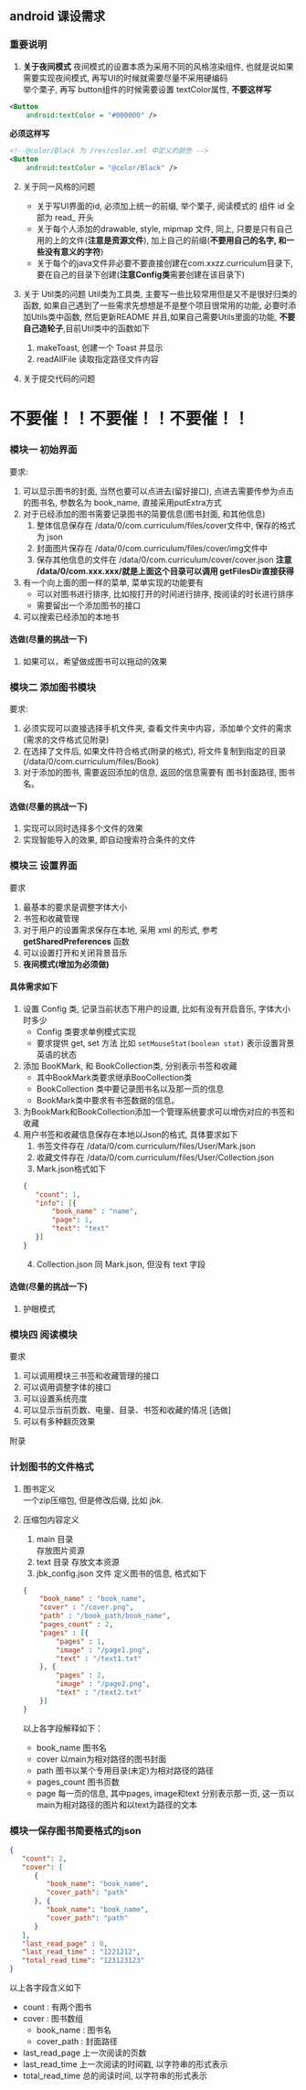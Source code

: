 ## android 课设需求

### 重要说明
1. **关于夜间模式**
夜间模式的设置本质为采用不同的风格渲染组件, 也就是说如果需要实现夜间模式, 再写UI的时候就需要尽量不采用硬编码<br>
举个栗子, 再写 button组件的时候需要设置 textColor属性, **不要这样写**
```xml
<Button
    android:textColor = "#000000" />
```
**必须这样写**
```xml
<!--@color/Black 为 /res/color.xml 中定义的颜色 -->
<Button
    android:textColor = "@color/Black" />
```
2. 关于同一风格的问题
   + 关于写UI界面的id, 必须加上统一的前缀, 举个栗子, 阅读模式的 组件 id 全部为 read_ 开头
   + 关于每个人添加的drawable, style, mipmap 文件, 同上, 只要是只有自己用的上的文件(**注意是资源文件**), 加上自己的前缀(**不要用自己的名字, 和一些没有意义的字符**)
   + 关于每个的java文件非必要不要直接创建在com.xxzz.curriculum目录下, 要在自己的目录下创建(**注意Config类**需要创建在该目录下)

3. 关于 Util类的问题
Util类为工具类, 主要写一些比较常用但是又不是很好归类的函数, 如果自己遇到了一些需求先想想是不是整个项目很常用的功能, 必要时添加Utils类中函数, 然后更新README
并且,如果自己需要Utils里面的功能, **不要自己造轮子**,目前Util类中的函数如下
   1. makeToast, 创建一个 Toast 并显示
   2. readAllFile 读取指定路径文件内容
4. 关于提交代码的问题

# 不要催！！不要催！！不要催！！

### 模块一 初始界面
要求:
1. 可以显示图书的封面, 当然也要可以点进去(留好接口), 点进去需要传参为点击的图书名, 参数名为 book_name,  直接采用putExtra方式
2. 对于已经添加的图书需要记录图书的简要信息(图书封面, 和其他信息)
   1. 整体信息保存在 /data/0/com.curriculum/files/cover文件中, 保存的格式为 json
   2. 封面图片保存在 /data/0/com.curriculum/files/cover/img文件中
   3. 保存其他信息的文件在 /data/0/com.curriculum/cover/cover.json
   **注意 /data/0/com.xxx.xxx/就是上面这个目录可以调用 getFilesDir直接获得**
3. 有一个向上面的图一样的菜单, 菜单实现的功能要有
    + 可以对图书进行排序, 比如按打开的时间进行排序, 按阅读的时长进行排序
    + 需要留出一个添加图书的接口
4. 可以搜索已经添加的本地书
#### 选做(尽量的挑战一下)
1. 如果可以，希望做成图书可以拖动的效果
### 模块二 添加图书模块
要求:
1. 必须实现可以直接选择手机文件夹, 查看文件夹中内容，添加单个文件的需求(需求的文件格式见附录)
2. 在选择了文件后, 如果文件符合格式(附录的格式), 将文件复制到指定的目录(/data/0/com.curriculum/files/Book)
3. 对于添加的图书, 需要返回添加的信息, 返回的信息需要有 图书封面路径, 图书名。
#### 选做(尽量的挑战一下)
1. 实现可以同时选择多个文件的效果
2. 实现智能导入的效果, 即自动搜索符合条件的文件
### 模块三 设置界面
要求
1. 最基本的要求是调整字体大小
2. 书签和收藏管理
3. 对于用户的设置需求保存在本地, 采用 xml 的形式, 参考 **getSharedPreferences** 函数
4. 可以设置打开和关闭背景音乐
5. **夜间模式(增加为必须做)**
#### 具体需求如下
1. 设置 Config 类, 记录当前状态下用户的设置, 比如有没有开启音乐, 字体大小时多少
   + Config 类要求单例模式实现
   + 要求提供 get, set 方法 比如 ``setMouseStat(boolean stat)`` 表示设置背景英语的状态
2. 添加 BooKMark, 和 BookCollection类, 分别表示书签和收藏
   + 其中BookMark类要求继承BooCollection类
   + BookCollection 类中要记录图书名以及那一页的信息
   + BookMark类中要求有书签数据的信息。
3. 为BookMark和BookCollection添加一个管理系统要求可以增伤对应的书签和收藏
4. 用户书签和收藏信息保存在本地以Json的格式, 具体要求如下
   1. 书签文件存在 /data/0/com.curriculum/files/User/Mark.json
   2. 收藏文件存在 /data/0/com.curriculum/files/User/Collection.json
   3. Mark.json格式如下
   ```json
   {
      "count": 1,
      "info": [{
          "book_name" : "name",
          "page": 1,
          "text": "text"
      }]
   } 
   ```
   4. Collection.json 同 Mark.json, 但没有 text 字段
#### 选做(尽量的挑战一下)
1. 护眼模式
### 模块四 阅读模块
要求
1. 可以调用模块三书签和收藏管理的接口
2. 可以调用调整字体的接口
3. 可以设置系统亮度
4. 可以显示当前页数、电量、目录、书签和收藏的情况
[选做]
1. 可以有多种翻页效果

附录
### 计划图书的文件格式
1. 图书定义<br>
一个zip压缩包, 但是修改后缀, 比如 jbk.
2. 压缩包内容定义
    1. main 目录<br>
    存放图片资源
    2. text 目录
    存放文本资源
    3. jbk_config.json 文件 定义图书的信息, 格式如下
    ```json
    {
        "book_name" : "book_name",
        "cover" : "/cover.png",
        "path" : "/book_path/book_name",
        "pages_count" : 2,
        "pages" : [{
            "pages" : 1,
            "image" : "/page1.png",
            "text" : "/text1.txt"
        }, {
            "pages" : 2,
            "image" : "/page2.png",
            "text" : "/text2.txt"
        }]
    }
    ```

   以上各字段解释如下：
   + book_name 图书名
   + cover 以main为相对路径的图书封面
   + path 图书以某个专用目录(未定)为相对路径的路径
   + pages_count 图书页数
   + page 每一页的信息, 其中pages, image和text 分别表示那一页, 这一页以 main为相对路径的图片和以text为路径的文本
### 模块一保存图书简要格式的json
```json
{
   "count": 2,
   "cover": [
      {
         "book_name": "book_name",
         "cover_path": "path"
      }, {
         "book_name": "book_name",
         "cover_path": "path"
      }
   ],
   "last_read_page" : 0,
   "last_read_time" : "1221212",
   "total_read_time": "123123123"
}
```
以上各字段含义如下
+ count : 有两个图书
+ cover : 图书数组
  + book_name : 图书名
  + cover_path : 封面路径
+ last_read_page 上一次阅读的页数
+ last_read_time 上一次阅读的时间戳, 以字符串的形式表示
+ total_read_time 总的阅读时间, 以字符串的形式表示
